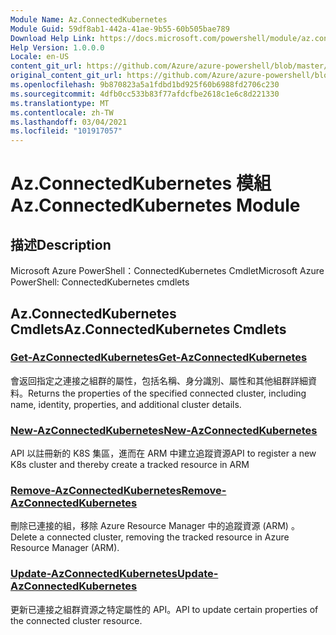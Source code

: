 ```yaml
---
Module Name: Az.ConnectedKubernetes
Module Guid: 59df8ab1-442a-41ae-9b55-60b505bae789
Download Help Link: https://docs.microsoft.com/powershell/module/az.connectedkubernetes
Help Version: 1.0.0.0
Locale: en-US
content_git_url: https://github.com/Azure/azure-powershell/blob/master/src/ConnectedKubernetes/help/Az.ConnectedKubernetes.md
original_content_git_url: https://github.com/Azure/azure-powershell/blob/master/src/ConnectedKubernetes/help/Az.ConnectedKubernetes.md
ms.openlocfilehash: 9b870823a5a1fdbd1bd925f60b6988fd2706c230
ms.sourcegitcommit: 4dfb0cc533b83f77afdcfbe2618c1e6c8d221330
ms.translationtype: MT
ms.contentlocale: zh-TW
ms.lasthandoff: 03/04/2021
ms.locfileid: "101917057"
---
```

# <span data-ttu-id="a9562-101">Az.ConnectedKubernetes 模組</span><span class="sxs-lookup"><span data-stu-id="a9562-101">Az.ConnectedKubernetes Module</span></span>
## <span data-ttu-id="a9562-102">描述</span><span class="sxs-lookup"><span data-stu-id="a9562-102">Description</span></span>
<span data-ttu-id="a9562-103">Microsoft Azure PowerShell：ConnectedKubernetes Cmdlet</span><span class="sxs-lookup"><span data-stu-id="a9562-103">Microsoft Azure PowerShell: ConnectedKubernetes cmdlets</span></span>

## <span data-ttu-id="a9562-104">Az.ConnectedKubernetes Cmdlets</span><span class="sxs-lookup"><span data-stu-id="a9562-104">Az.ConnectedKubernetes Cmdlets</span></span>
### [<span data-ttu-id="a9562-105">Get-AzConnectedKubernetes</span><span class="sxs-lookup"><span data-stu-id="a9562-105">Get-AzConnectedKubernetes</span></span>](Get-AzConnectedKubernetes.md)
<span data-ttu-id="a9562-106">會返回指定之連接之組群的屬性，包括名稱、身分識別、屬性和其他組群詳細資料。</span><span class="sxs-lookup"><span data-stu-id="a9562-106">Returns the properties of the specified connected cluster, including name, identity, properties, and additional cluster details.</span></span>

### [<span data-ttu-id="a9562-107">New-AzConnectedKubernetes</span><span class="sxs-lookup"><span data-stu-id="a9562-107">New-AzConnectedKubernetes</span></span>](New-AzConnectedKubernetes.md)
<span data-ttu-id="a9562-108">API 以註冊新的 K8S 集區，進而在 ARM 中建立追蹤資源</span><span class="sxs-lookup"><span data-stu-id="a9562-108">API to register a new K8s cluster and thereby create a tracked resource in ARM</span></span>

### [<span data-ttu-id="a9562-109">Remove-AzConnectedKubernetes</span><span class="sxs-lookup"><span data-stu-id="a9562-109">Remove-AzConnectedKubernetes</span></span>](Remove-AzConnectedKubernetes.md)
<span data-ttu-id="a9562-110">刪除已連接的組，移除 Azure Resource Manager 中的追蹤資源 (ARM) 。</span><span class="sxs-lookup"><span data-stu-id="a9562-110">Delete a connected cluster, removing the tracked resource in Azure Resource Manager (ARM).</span></span>

### [<span data-ttu-id="a9562-111">Update-AzConnectedKubernetes</span><span class="sxs-lookup"><span data-stu-id="a9562-111">Update-AzConnectedKubernetes</span></span>](Update-AzConnectedKubernetes.md)
<span data-ttu-id="a9562-112">更新已連接之組群資源之特定屬性的 API。</span><span class="sxs-lookup"><span data-stu-id="a9562-112">API to update certain properties of the connected cluster resource.</span></span>

